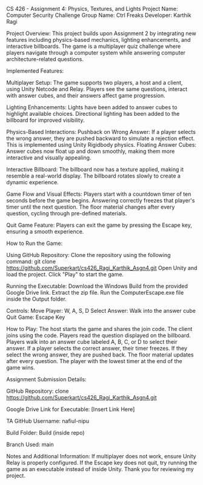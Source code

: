 CS 426 - Assignment 4: Physics, Textures, and Lights
Project Name: Computer Security Challenge
Group Name: Ctrl Freaks
Developer: Karthik Ragi

Project Overview:
This project builds upon Assignment 2 by integrating new features including physics-based mechanics, lighting enhancements, and interactive billboards. The game is a multiplayer quiz challenge where players navigate through a computer system while answering computer architecture-related questions.

Implemented Features:

Multiplayer Setup:
The game supports two players, a host and a client, using Unity Netcode and Relay.
Players see the same questions, interact with answer cubes, and their answers affect game progression.

Lighting Enhancements:
Lights have been added to answer cubes to highlight available choices.
Directional lighting has been added to the billboard for improved visibility.

Physics-Based Interactions:
Pushback on Wrong Answer: If a player selects the wrong answer, they are pushed backward to simulate a rejection effect. This is implemented using Unity Rigidbody physics.
Floating Answer Cubes: Answer cubes now float up and down smoothly, making them more interactive and visually appealing.

Interactive Billboard:
The billboard now has a texture applied, making it resemble a real-world display.
The billboard rotates slowly to create a dynamic experience.

Game Flow and Visual Effects:
Players start with a countdown timer of ten seconds before the game begins.
Answering correctly freezes that player's timer until the next question.
The floor material changes after every question, cycling through pre-defined materials.

Quit Game Feature:
Players can exit the game by pressing the Escape key, ensuring a smooth experience.

How to Run the Game:

Using GitHub Repository:
Clone the repository using the following command:
git clone https://github.com/Superkart/cs426_Ragi_Karthik_Asgn4.git
Open Unity and load the project.
Click "Play" to start the game.

Running the Executable:
Download the Windows Build from the provided Google Drive link.
Extract the zip file.
Run the ComputerEscape.exe file inside the Output folder.

Controls:
Move Player: W, A, S, D
Select Answer: Walk into the answer cube
Quit Game: Escape Key

How to Play:
The host starts the game and shares the join code.
The client joins using the code.
Players read the question displayed on the billboard.
Players walk into an answer cube labeled A, B, C, or D to select their answer.
If a player selects the correct answer, their timer freezes. If they select the wrong answer, they are pushed back.
The floor material updates after every question.
The player with the lowest timer at the end of the game wins.

Assignment Submission Details:

GitHub Repository: clone https://github.com/Superkart/cs426_Ragi_Karthik_Asgn4.git

Google Drive Link for Executable: [Insert Link Here]

TA GitHub Username: nafiul-nipu

Build Folder: Build (inside repo)

Branch Used: main

Notes and Additional Information:
If multiplayer does not work, ensure Unity Relay is properly configured.
If the Escape key does not quit, try running the game as an executable instead of inside Unity.
Thank you for reviewing my project.